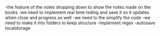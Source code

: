 -the feature of the notes dropping down to show the notes made on the books
-we need to implement real time reding and save it so it updates when close and progress as well
-we need to the simplify the code
-we need to make it into folders to keep structure
-implement regex
-autosave localstorage
